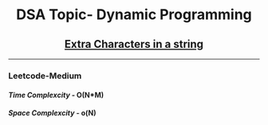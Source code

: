 <h1 align="center">DSA Topic- Dynamic Programming</h1>
<h2 align="center" ><a href="">Extra Characters in a string</a></h2>
<hr>
<h3>Leetcode-Medium</h3>
<h4><em>Time Complexcity - </em><strong>O(N*M)</strong></h4>
<h4><em>Space Complexcity - </em><strong>o(N)</strong></h4>
